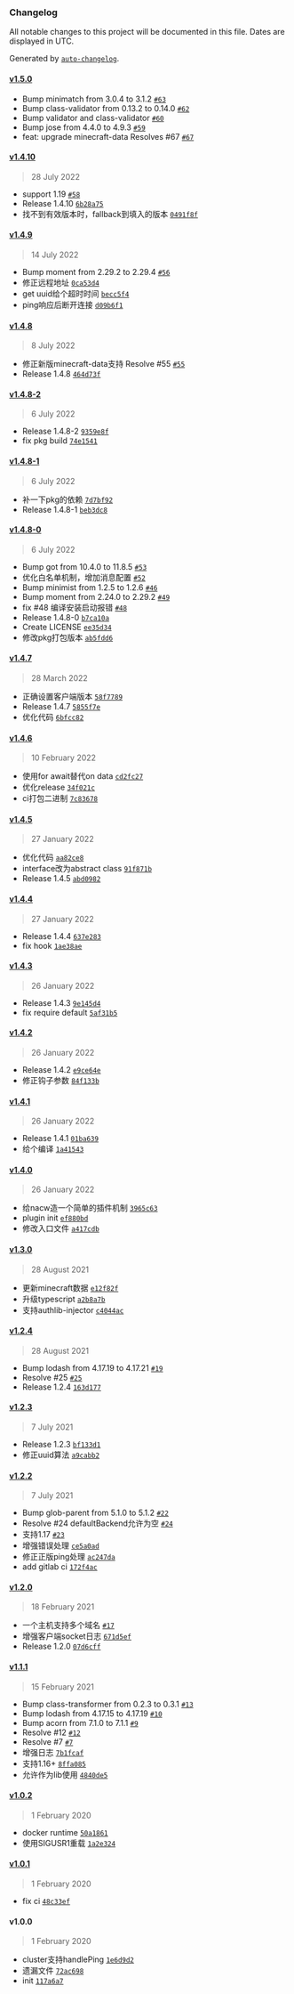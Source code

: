 ### Changelog

All notable changes to this project will be documented in this file. Dates are displayed in UTC.

Generated by [`auto-changelog`](https://github.com/CookPete/auto-changelog).

#### [v1.5.0](https://github.com/bangbang93/minecraft-proxy/compare/v1.4.10...v1.5.0)

- Bump minimatch from 3.0.4 to 3.1.2 [`#63`](https://github.com/bangbang93/minecraft-proxy/pull/63)
- Bump class-validator from 0.13.2 to 0.14.0 [`#62`](https://github.com/bangbang93/minecraft-proxy/pull/62)
- Bump validator and class-validator [`#60`](https://github.com/bangbang93/minecraft-proxy/pull/60)
- Bump jose from 4.4.0 to 4.9.3 [`#59`](https://github.com/bangbang93/minecraft-proxy/pull/59)
- feat: upgrade minecraft-data Resolves #67 [`#67`](https://github.com/bangbang93/minecraft-proxy/issues/67)

#### [v1.4.10](https://github.com/bangbang93/minecraft-proxy/compare/v1.4.9...v1.4.10)

> 28 July 2022

- support 1.19 [`#58`](https://github.com/bangbang93/minecraft-proxy/issues/58)
- Release 1.4.10 [`6b28a75`](https://github.com/bangbang93/minecraft-proxy/commit/6b28a75586bc1142cff4eebefced58a042ac05af)
- 找不到有效版本时，fallback到填入的版本 [`0491f8f`](https://github.com/bangbang93/minecraft-proxy/commit/0491f8faa0e85f3a175d968bfb1118093f5a1921)

#### [v1.4.9](https://github.com/bangbang93/minecraft-proxy/compare/v1.4.8...v1.4.9)

> 14 July 2022

- Bump moment from 2.29.2 to 2.29.4 [`#56`](https://github.com/bangbang93/minecraft-proxy/pull/56)
- 修正远程地址 [`0ca53d4`](https://github.com/bangbang93/minecraft-proxy/commit/0ca53d4c0ad323540cf1fbeedeadae219c5837cf)
- get uuid给个超时时间 [`becc5f4`](https://github.com/bangbang93/minecraft-proxy/commit/becc5f492128e849355e826528d74ca64655f698)
- ping响应后断开连接 [`d09b6f1`](https://github.com/bangbang93/minecraft-proxy/commit/d09b6f1a8d173334431179038c78b7c48b53f4fc)

#### [v1.4.8](https://github.com/bangbang93/minecraft-proxy/compare/v1.4.8-2...v1.4.8)

> 8 July 2022

- 修正新版minecraft-data支持 Resolve #55 [`#55`](https://github.com/bangbang93/minecraft-proxy/issues/55)
- Release 1.4.8 [`464d73f`](https://github.com/bangbang93/minecraft-proxy/commit/464d73fce3c4d18bc3d3a94454bd12b282be6638)

#### [v1.4.8-2](https://github.com/bangbang93/minecraft-proxy/compare/v1.4.8-1...v1.4.8-2)

> 6 July 2022

- Release 1.4.8-2 [`9359e8f`](https://github.com/bangbang93/minecraft-proxy/commit/9359e8fc79b48f6125a3ffe3ca0924b4f4c23bb8)
- fix pkg build [`74e1541`](https://github.com/bangbang93/minecraft-proxy/commit/74e1541ea78ed362667477fe6e03ff503a8099aa)

#### [v1.4.8-1](https://github.com/bangbang93/minecraft-proxy/compare/v1.4.8-0...v1.4.8-1)

> 6 July 2022

- 补一下pkg的依赖 [`7d7bf92`](https://github.com/bangbang93/minecraft-proxy/commit/7d7bf92efd328e9c2571656763f056aba58b2932)
- Release 1.4.8-1 [`beb3dc8`](https://github.com/bangbang93/minecraft-proxy/commit/beb3dc8e2a490cf69a595cb20e1a785bba64390c)

#### [v1.4.8-0](https://github.com/bangbang93/minecraft-proxy/compare/v1.4.7...v1.4.8-0)

> 6 July 2022

- Bump got from 10.4.0 to 11.8.5 [`#53`](https://github.com/bangbang93/minecraft-proxy/pull/53)
- 优化白名单机制，增加消息配置 [`#52`](https://github.com/bangbang93/minecraft-proxy/pull/52)
- Bump minimist from 1.2.5 to 1.2.6 [`#46`](https://github.com/bangbang93/minecraft-proxy/pull/46)
- Bump moment from 2.24.0 to 2.29.2 [`#49`](https://github.com/bangbang93/minecraft-proxy/pull/49)
- fix #48 编译安装启动报错 [`#48`](https://github.com/bangbang93/minecraft-proxy/issues/48)
- Release 1.4.8-0 [`b7ca10a`](https://github.com/bangbang93/minecraft-proxy/commit/b7ca10acc8d1b534c0dc9b5d816ad7e9ad8affbb)
- Create LICENSE [`ee35d34`](https://github.com/bangbang93/minecraft-proxy/commit/ee35d34b542da776e6e3494a82817c329c5cee65)
- 修改pkg打包版本 [`ab5fdd6`](https://github.com/bangbang93/minecraft-proxy/commit/ab5fdd655b50d7192473440917ec1f99ba4e4c7e)

#### [v1.4.7](https://github.com/bangbang93/minecraft-proxy/compare/v1.4.6...v1.4.7)

> 28 March 2022

- 正确设置客户端版本 [`58f7789`](https://github.com/bangbang93/minecraft-proxy/commit/58f7789b9c13cfb9fcca185f42b3f3ed6b614c43)
- Release 1.4.7 [`5855f7e`](https://github.com/bangbang93/minecraft-proxy/commit/5855f7ed4ddb0d4cd56577a55eccc650a8e05c7d)
- 优化代码 [`6bfcc82`](https://github.com/bangbang93/minecraft-proxy/commit/6bfcc8291448593177c8cc7d52bcdba6f8ac3d76)

#### [v1.4.6](https://github.com/bangbang93/minecraft-proxy/compare/v1.4.5...v1.4.6)

> 10 February 2022

- 使用for await替代on data [`cd2fc27`](https://github.com/bangbang93/minecraft-proxy/commit/cd2fc2747b1aaab587a73cc704fa5956809496c9)
- 优化release [`34f021c`](https://github.com/bangbang93/minecraft-proxy/commit/34f021ca0f433de8e78abf03e3722a471b0c7bad)
- ci打包二进制 [`7c83678`](https://github.com/bangbang93/minecraft-proxy/commit/7c83678c7cb9810ab7292fb2796055cd7f26cf9d)

#### [v1.4.5](https://github.com/bangbang93/minecraft-proxy/compare/v1.4.4...v1.4.5)

> 27 January 2022

- 优化代码 [`aa82ce8`](https://github.com/bangbang93/minecraft-proxy/commit/aa82ce84b3d56d82030fb17ec4c28f14b950cfae)
- interface改为abstract class [`91f871b`](https://github.com/bangbang93/minecraft-proxy/commit/91f871b3df59186693af147a08c852e5d20c1d8b)
- Release 1.4.5 [`abd0982`](https://github.com/bangbang93/minecraft-proxy/commit/abd0982b5edd1f8503f1b7caae892ce5b972dbd3)

#### [v1.4.4](https://github.com/bangbang93/minecraft-proxy/compare/v1.4.3...v1.4.4)

> 27 January 2022

- Release 1.4.4 [`637e283`](https://github.com/bangbang93/minecraft-proxy/commit/637e2831a6b97d67d5988fb3d086911374e7dfbc)
- fix hook [`1ae38ae`](https://github.com/bangbang93/minecraft-proxy/commit/1ae38aed03bbf1ac05032278e4b800786bf70620)

#### [v1.4.3](https://github.com/bangbang93/minecraft-proxy/compare/v1.4.2...v1.4.3)

> 26 January 2022

- Release 1.4.3 [`9e145d4`](https://github.com/bangbang93/minecraft-proxy/commit/9e145d414b1045911c3b27459aa305b31c2447da)
- fix require default [`5af31b5`](https://github.com/bangbang93/minecraft-proxy/commit/5af31b56078dc7934d2c43615445c01c65b51c30)

#### [v1.4.2](https://github.com/bangbang93/minecraft-proxy/compare/v1.4.1...v1.4.2)

> 26 January 2022

- Release 1.4.2 [`e9ce64e`](https://github.com/bangbang93/minecraft-proxy/commit/e9ce64eaf78b925cdf158f6ffe0514170c8712b4)
- 修正钩子参数 [`84f133b`](https://github.com/bangbang93/minecraft-proxy/commit/84f133bea6fff585c93869c21ece64ef11010886)

#### [v1.4.1](https://github.com/bangbang93/minecraft-proxy/compare/v1.4.0...v1.4.1)

> 26 January 2022

- Release 1.4.1 [`01ba639`](https://github.com/bangbang93/minecraft-proxy/commit/01ba6395299e6a1e55df6c5a1ae6aebd75887c5e)
- 给个编译 [`1a41543`](https://github.com/bangbang93/minecraft-proxy/commit/1a4154391bc9a0ae4d904c34140d2aa2b6b46688)

#### [v1.4.0](https://github.com/bangbang93/minecraft-proxy/compare/v1.3.0...v1.4.0)

> 26 January 2022

- 给nacw造一个简单的插件机制 [`3965c63`](https://github.com/bangbang93/minecraft-proxy/commit/3965c63cce1b9591d583e8021a743469f38b842e)
- plugin init [`ef880bd`](https://github.com/bangbang93/minecraft-proxy/commit/ef880bd29ebea2956bc05e0c002f8c95bea667a6)
- 修改入口文件 [`a417cdb`](https://github.com/bangbang93/minecraft-proxy/commit/a417cdb6d394eb72e5128e57c6f4b05581099572)

#### [v1.3.0](https://github.com/bangbang93/minecraft-proxy/compare/v1.2.4...v1.3.0)

> 28 August 2021

- 更新minecraft数据 [`e12f82f`](https://github.com/bangbang93/minecraft-proxy/commit/e12f82f4d0a0d775039dcb5a87c98f38af56265a)
- 升级typescript [`a2b8a7b`](https://github.com/bangbang93/minecraft-proxy/commit/a2b8a7b91576039dd3c9a18b63e4f0fe012bca8a)
- 支持authlib-injector [`c4044ac`](https://github.com/bangbang93/minecraft-proxy/commit/c4044acca5f364868f88e2f11e3fb12d43246090)

#### [v1.2.4](https://github.com/bangbang93/minecraft-proxy/compare/v1.2.3...v1.2.4)

> 28 August 2021

- Bump lodash from 4.17.19 to 4.17.21 [`#19`](https://github.com/bangbang93/minecraft-proxy/pull/19)
- Resolve #25 [`#25`](https://github.com/bangbang93/minecraft-proxy/issues/25)
- Release 1.2.4 [`163d177`](https://github.com/bangbang93/minecraft-proxy/commit/163d1774975672137363def5e3efb3e6e4bf8279)

#### [v1.2.3](https://github.com/bangbang93/minecraft-proxy/compare/v1.2.2...v1.2.3)

> 7 July 2021

- Release 1.2.3 [`bf133d1`](https://github.com/bangbang93/minecraft-proxy/commit/bf133d11ea4f88a3bf7e4411c85e10e6dd67b467)
- 修正uuid算法 [`a9cabb2`](https://github.com/bangbang93/minecraft-proxy/commit/a9cabb28cb55b103f368f0a625c2a219e978a5f4)

#### [v1.2.2](https://github.com/bangbang93/minecraft-proxy/compare/v1.2.0...v1.2.2)

> 7 July 2021

- Bump glob-parent from 5.1.0 to 5.1.2 [`#22`](https://github.com/bangbang93/minecraft-proxy/pull/22)
- Resolve #24 defaultBackend允许为空 [`#24`](https://github.com/bangbang93/minecraft-proxy/issues/24)
- 支持1.17 [`#23`](https://github.com/bangbang93/minecraft-proxy/issues/23)
- 增强错误处理 [`ce5a0ad`](https://github.com/bangbang93/minecraft-proxy/commit/ce5a0ad20a9074334d1126dc33f76d3232dfcf54)
- 修正正版ping处理 [`ac247da`](https://github.com/bangbang93/minecraft-proxy/commit/ac247daab1946a57d5587fa8f7a6e67d8a491963)
- add gitlab ci [`172f4ac`](https://github.com/bangbang93/minecraft-proxy/commit/172f4ac4e70ad59682a9aac9f7862d61658551ab)

#### [v1.2.0](https://github.com/bangbang93/minecraft-proxy/compare/v1.1.1...v1.2.0)

> 18 February 2021

- 一个主机支持多个域名 [`#17`](https://github.com/bangbang93/minecraft-proxy/issues/17)
- 增强客户端socket日志 [`671d5ef`](https://github.com/bangbang93/minecraft-proxy/commit/671d5ef425019be33ccd659ad95e3747fd616d55)
- Release 1.2.0 [`07d6cff`](https://github.com/bangbang93/minecraft-proxy/commit/07d6cff27f6179ebddb24ca4af0cc661a13a59d4)

#### [v1.1.1](https://github.com/bangbang93/minecraft-proxy/compare/v1.0.2...v1.1.1)

> 15 February 2021

- Bump class-transformer from 0.2.3 to 0.3.1 [`#13`](https://github.com/bangbang93/minecraft-proxy/pull/13)
- Bump lodash from 4.17.15 to 4.17.19 [`#10`](https://github.com/bangbang93/minecraft-proxy/pull/10)
- Bump acorn from 7.1.0 to 7.1.1 [`#9`](https://github.com/bangbang93/minecraft-proxy/pull/9)
- Resolve #12 [`#12`](https://github.com/bangbang93/minecraft-proxy/issues/12)
- Resolve #7 [`#7`](https://github.com/bangbang93/minecraft-proxy/issues/7)
- 增强日志 [`7b1fcaf`](https://github.com/bangbang93/minecraft-proxy/commit/7b1fcafecb7161fdc6904a5d0474a8db954da543)
- 支持1.16+ [`8ffa085`](https://github.com/bangbang93/minecraft-proxy/commit/8ffa0850e910d6775032097b63756c06b7e841b1)
- 允许作为lib使用 [`4840de5`](https://github.com/bangbang93/minecraft-proxy/commit/4840de5a2e7b7b61271685bdb1df072ae15f9697)

#### [v1.0.2](https://github.com/bangbang93/minecraft-proxy/compare/v1.0.1...v1.0.2)

> 1 February 2020

- docker runtime [`50a1861`](https://github.com/bangbang93/minecraft-proxy/commit/50a18617c3349fdb6f4f520db3f2f54d169fea8e)
- 使用SIGUSR1重载 [`1a2e324`](https://github.com/bangbang93/minecraft-proxy/commit/1a2e32411db25ce325769c45dcca384b9391cbe2)

#### [v1.0.1](https://github.com/bangbang93/minecraft-proxy/compare/v1.0.0...v1.0.1)

> 1 February 2020

- fix ci [`48c33ef`](https://github.com/bangbang93/minecraft-proxy/commit/48c33ef0f0c1064c56e55625a4a23c0a0cb8b94f)

#### v1.0.0

> 1 February 2020

- cluster支持handlePing [`1e6d9d2`](https://github.com/bangbang93/minecraft-proxy/commit/1e6d9d2322ba9d8b328fda9ce8819f999d9a0bd1)
- 遗漏文件 [`72ac698`](https://github.com/bangbang93/minecraft-proxy/commit/72ac6981698d8fdc30025a37d3a3a3ec06fe76c2)
- init [`117a6a7`](https://github.com/bangbang93/minecraft-proxy/commit/117a6a7485a0fe9b286b24a76b93f9c3c5f8efd5)
